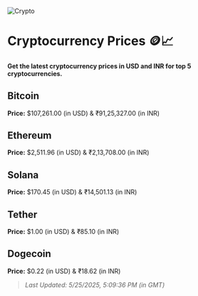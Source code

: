 
![Crypto](https://www.techguide.com.au/wp-content/uploads/2020/11/crypto3.jpeg)

# Cryptocurrency Prices 🪙📈

#### Get the latest cryptocurrency prices in USD and INR for top 5 cryptocurrencies.

## Bitcoin

**Price:** $107,261.00 (in USD) & ₹91,25,327.00 (in INR)

## Ethereum

**Price:** $2,511.96 (in USD) & ₹2,13,708.00 (in INR)

## Solana

**Price:** $170.45 (in USD) & ₹14,501.13 (in INR)

## Tether

**Price:** $1.00 (in USD) & ₹85.10 (in INR)

## Dogecoin

**Price:** $0.22 (in USD) & ₹18.62 (in INR)

> _Last Updated: 5/25/2025, 5:09:36 PM (in GMT)_
